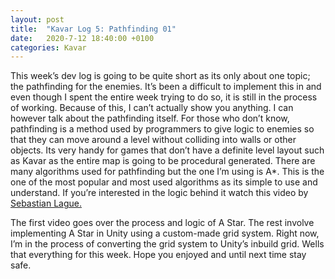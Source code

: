 ```yaml
---
layout: post
title:  "Kavar Log 5: Pathfinding 01"
date:   2020-7-12 18:40:00 +0100
categories: Kavar
---
```


This week’s dev log is going to be quite short as its only about one topic; the pathfinding for the enemies. It’s been a difficult to implement this in and even though I spent the entire week trying to do so, it is still in the process of working. Because of this, I can’t actually show you anything. I can however talk about the pathfinding itself.
For those who don’t know, pathfinding is a method used by programmers to give logic to enemies so that they can move around a level without colliding into walls or other objects. Its very handy for games that don’t have a definite level layout such as Kavar as the entire map is going to be procedural generated.
There are many algorithms used for pathfinding but the one I’m using is A*. This is the one of the most popular and most used algorithms as its simple to use and understand. 
If you’re interested in the logic behind it watch this video by <a href="https://www.youtube.com/watch?v=-L-WgKMFuhE">Sebastian Lague.</a>
<br>



The first video goes over the process and logic of A Star. The rest involve implementing A Star in Unity using a custom-made grid system. Right now, I’m in the process of converting the grid system to Unity’s inbuild grid.
Wells that everything for this week. Hope you enjoyed and until next time stay safe.
